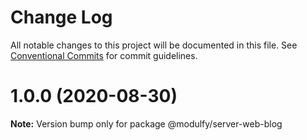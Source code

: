 # Change Log

All notable changes to this project will be documented in this file.
See [Conventional Commits](https://conventionalcommits.org) for commit guidelines.

# 1.0.0 (2020-08-30)

**Note:** Version bump only for package @modulfy/server-web-blog
